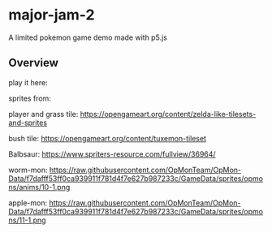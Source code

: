 # major-jam-2

A limited pokemon game demo made with p5.js

## Overview

play it here:

sprites from:

player and grass tile:
https://opengameart.org/content/zelda-like-tilesets-and-sprites

bush tile:
https://opengameart.org/content/tuxemon-tileset

Balbsaur:
https://www.spriters-resource.com/fullview/36964/

worm-mon:
https://raw.githubusercontent.com/OpMonTeam/OpMon-Data/f7dafff53ff0ca939911f781d4f7e627b987233c/GameData/sprites/opmons/anims/10-1.png

apple-mon:
https://raw.githubusercontent.com/OpMonTeam/OpMon-Data/f7dafff53ff0ca939911f781d4f7e627b987233c/GameData/sprites/opmons/11-1.png